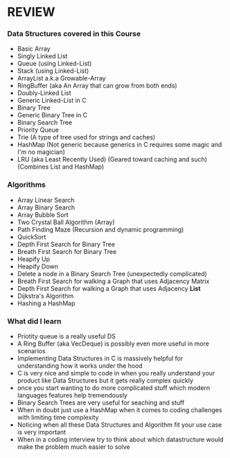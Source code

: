 # REVIEW

### Data Structures covered in this Course

- Basic Array
- Singly Linked List 
- Queue (using Linked-List)
- Stack (using Linked-List)
- ArrayList a.k.a Growable-Array
- RingBuffer (aka An Array that can grow from both ends)
- Doubly-Linked List
- Generic Linked-List in C
- Binary Tree
- Generic Binary Tree in C
- Binary Search Tree
- Priority Queue
- Trie      (A type of tree used for strings and caches)
- HashMap     (Not generic because generics in C requires some magic and I'm no magician)
- LRU (aka Least Recently Used) (Geared toward caching and such) (Combines List and HashMap)

### Algorithms

- Array Linear Search
- Array Binary Search
- Array Bubble Sort
- Two Crystal Ball Algorithm (Array)
- Path Finding Maze (Recursion and dynamic programming)
- QuickSort
- Depth First Search for Binary Tree
- Breath First Search for Binary Tree
- Heapify Up
- Heapify Down
- Delete a node in a Binary Search Tree (unexpectedly complicated)
- Breath First Search for walking a Graph that uses Adjacency Matrix
- Depth First Search for walking a Graph that uses Adjacency **List**
- Dijkstra's Algorithm
- Hashing a HashMap

### What did I learn

- Priotity queue is a really useful DS
- A Ring Buffer (aka VecDeque) is possibly even more useful in more scenarios
- Implementing Data Structures in C is massively helpful for understanding how it works under the hood
- C is very nice and simple to code in when you really understand your product like Data Structures but it gets really complex quickly 
- once you start wanting to do more complicated stuff which modern languages features help tremendously
- Binary Search Trees are very useful for seaching and stuff
- When in doubt just use a HashMap when it comes to coding challenges with limiting time complexity
- Noticing when all these Data Structures and Algorithm fit your use case is very important
- When in a coding interview try to think about which datastructure would make the problem much easier to solve

